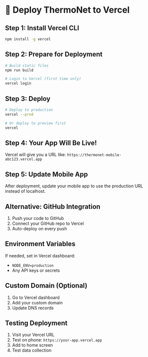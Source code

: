 # 🚀 Deploy ThermoNet to Vercel

## Step 1: Install Vercel CLI
```bash
npm install -g vercel
```

## Step 2: Prepare for Deployment
```bash
# Build static files
npm run build

# Login to Vercel (first time only)
vercel login
```

## Step 3: Deploy
```bash
# Deploy to production
vercel --prod

# Or deploy to preview first
vercel
```

## Step 4: Your App Will Be Live!
Vercel will give you a URL like: `https://thermonet-mobile-abc123.vercel.app`

## Step 5: Update Mobile App
After deployment, update your mobile app to use the production URL instead of localhost.

## Alternative: GitHub Integration
1. Push your code to GitHub
2. Connect your GitHub repo to Vercel
3. Auto-deploy on every push

## Environment Variables
If needed, set in Vercel dashboard:
- `NODE_ENV=production`
- Any API keys or secrets

## Custom Domain (Optional)
1. Go to Vercel dashboard
2. Add your custom domain
3. Update DNS records

## Testing Deployment
1. Visit your Vercel URL
2. Test on phone: `https://your-app.vercel.app`
3. Add to home screen
4. Test data collection